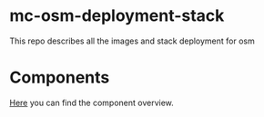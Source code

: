 # mc-osm-deployment-stack

This repo describes all the images and stack deployment for osm

# Components
[Here](https://wiki.openstreetmap.org/wiki/Component_overview) you can find the component overview.